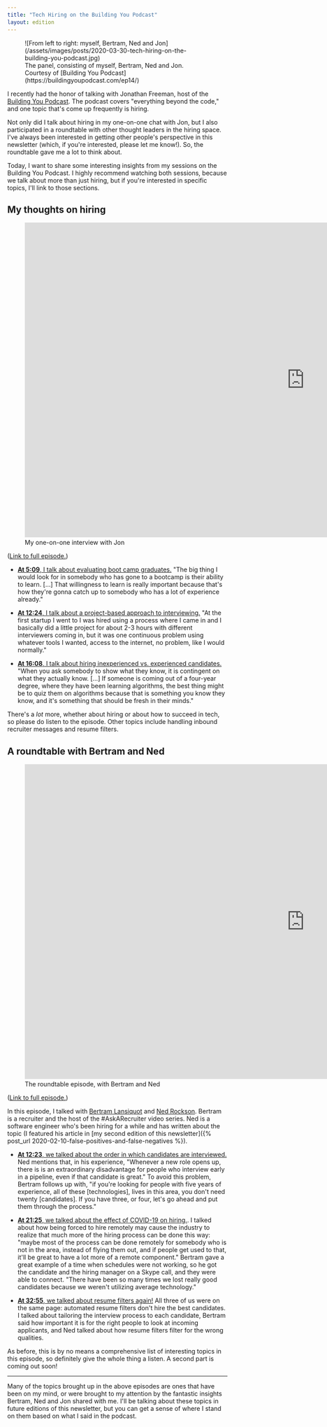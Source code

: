 ```yaml
---
title: "Tech Hiring on the Building You Podcast"
layout: edition
---
```


<figure id="cover-img" markdown="1">
![From left to right: myself, Bertram, Ned and Jon](/assets/images/posts/2020-03-30-tech-hiring-on-the-building-you-podcast.jpg)
<figcaption markdown="1">The panel, consisting of myself, Bertram, Ned and Jon. Courtesy of [Building You Podcast](https://buildingyoupodcast.com/ep14/)
</figcaption>
</figure>

I recently had the honor of talking with Jonathan Freeman, host of the [Building You Podcast](https://buildingyoupodcast.com). The podcast covers "everything beyond the code," and one topic that's come up frequently is hiring.

Not only did I talk about hiring in my one-on-one chat with Jon, but I also participated in a roundtable with other thought leaders in the hiring space. I've always been interested in getting other people's perspective in this newsletter (which, if you're interested, please let me know!). So, the roundtable gave me a lot to think about.

Today, I want to share some interesting insights from my sessions on the Building You Podcast. I highly recommend watching both sessions, because we talk about more than just hiring, but if you're interested in specific topics, I'll link to those sections.

## My thoughts on hiring

<figure markdown="1">
<div class="youtube-video"><iframe width="1280" height="720" src="https://www.youtube.com/embed/u1dJKjEL7vI" frameborder="0" allow="accelerometer; autoplay; encrypted-media; gyroscope; picture-in-picture" allowfullscreen></iframe></div>
<figcaption>My one-on-one interview with Jon</figcaption>
</figure>

([Link to full episode.](https://buildingyoupodcast.com/ep13/))

- [**At 5:09**, I talk about evaluating boot camp graduates.](https://youtu.be/u1dJKjEL7vI?t=309) "The big thing I would look for in somebody who has gone to a bootcamp is their ability to learn. [...] That willingness to learn is really important because that's how they're gonna catch up to somebody who has a lot of experience already."

- [**At 12:24**, I talk about a project-based approach to interviewing.](https://youtu.be/u1dJKjEL7vI?t=744) "At the first startup I went to I was hired using a process where I came in and I basically did a little project for about 2-3 hours with different interviewers coming in, but it was one continuous problem using whatever tools I wanted, access to the internet, no problem, like I would normally."

- [**At 16:08**, I talk about hiring inexperienced vs. experienced candidates.](https://youtu.be/u1dJKjEL7vI?t=968) "When you ask somebody to show what they know, it is contingent on what they actually know. [...] If someone is coming out of a four-year degree, where they have been learning algorithms, the best thing might be to quiz them on algorithms because that is something you know they know, and it's something that should be fresh in their minds."

There's a _lot_ more, whether about hiring or about how to succeed in tech, so please do listen to the episode. Other topics include handling inbound recruiter messages and resume filters.

## A roundtable with Bertram and Ned

<figure markdown="1">
<div class="youtube-video"><iframe width="1280" height="720" src="https://www.youtube.com/embed/4lott8Qw7TU" frameborder="0" allow="accelerometer; autoplay; encrypted-media; gyroscope; picture-in-picture" allowfullscreen></iframe></div>
<figcaption>The roundtable episode, with Bertram and Ned</figcaption>
</figure>

([Link to full episode.](https://buildingyoupodcast.com/ep14/))

In this episode, I talked with [Bertram Lansiquot](https://www.linkedin.com/in/bertramlansiquot/) and [Ned Rockson](https://www.linkedin.com/in/nedrocks/). Bertram is a recruiter and the host of the #AskARecruiter video series. Ned is a software engineer who's been hiring for a while and has written about the topic (I featured his article in [my second edition of this newsletter]({% post_url 2020-02-10-false-positives-and-false-negatives %}).

- [**At 12:23**, we talked about the order in which candidates are interviewed.](https://youtu.be/4lott8Qw7TU?t=743) Ned mentions that, in his experience, "Whenever a new role opens up, there is is an extraordinary disadvantage for people who interview early in a pipeline, even if that candidate is great." To avoid this problem, Bertram follows up with, "if you're looking for people with five years of experience, all of these [technologies], lives in this area, you don't need twenty [candidates]. If you have three, or four, let's go ahead and put them through the process."

- [**At 21:25**, we talked about the effect of COVID-19 on hiring.](https://youtu.be/4lott8Qw7TU?t=1285). I talked about how being forced to hire remotely may cause the industry to realize that much more of the hiring process can be done this way: "maybe most of the process can be done remotely for somebody who is not in the area, instead of flying them out, and if people get used to that, it'll be great to have a lot more of a remote component." Bertram gave a great example of a time when schedules were not working, so he got the candidate and the hiring manager on a Skype call, and they were able to connect. "There have been so many times we lost really good candidates because we weren't utilizing average technology."

- [**At 32:55**, we talked about resume filters again!](https://youtu.be/4lott8Qw7TU?t=1975) All three of us were on the same page: automated resume filters don't hire the best candidates. I talked about tailoring the interview process to each candidate, Bertram said how important it is for the right people to look at incoming applicants, and Ned talked about how resume filters filter for the wrong qualities.

As before, this is by no means a comprehensive list of interesting topics in this episode, so definitely give the whole thing a listen. A second part is coming out soon!

---

Many of the topics brought up in the above episodes are ones that have been on my mind, or were brought to my attention by the fantastic insights Bertram, Ned and Jon shared with me. I'll be talking about these topics in future editions of this newsletter, but you can get a sense of where I stand on them based on what I said in the podcast.

